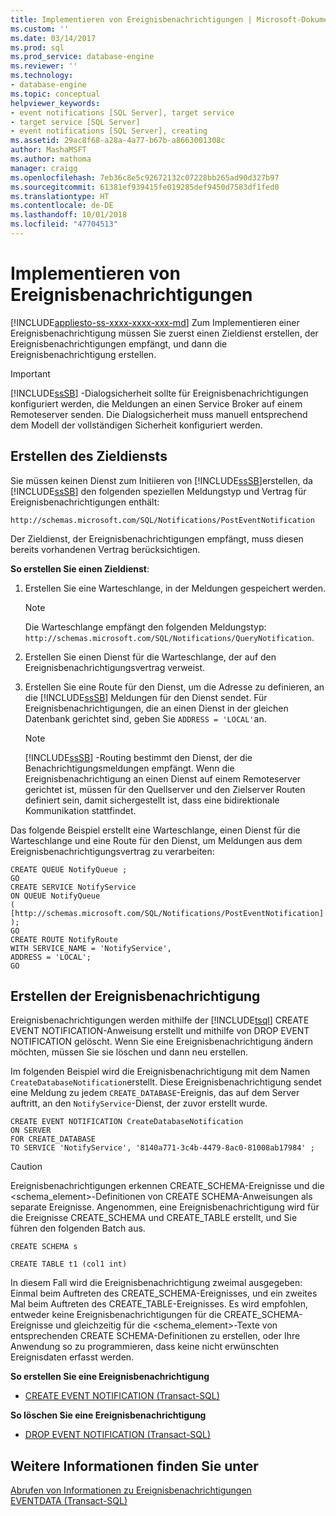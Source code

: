 ```yaml
---
title: Implementieren von Ereignisbenachrichtigungen | Microsoft-Dokumentation
ms.custom: ''
ms.date: 03/14/2017
ms.prod: sql
ms.prod_service: database-engine
ms.reviewer: ''
ms.technology:
- database-engine
ms.topic: conceptual
helpviewer_keywords:
- event notifications [SQL Server], target service
- target service [SQL Server]
- event notifications [SQL Server], creating
ms.assetid: 29ac8f68-a28a-4a77-b67b-a8663001308c
author: MashaMSFT
ms.author: mathoma
manager: craigg
ms.openlocfilehash: 7eb36c8e5c92672132c07228bb265ad90d327b97
ms.sourcegitcommit: 61381ef939415fe019285def9450d7583df1fed0
ms.translationtype: HT
ms.contentlocale: de-DE
ms.lasthandoff: 10/01/2018
ms.locfileid: "47704513"
---
```

# <a name="implement-event-notifications"></a>Implementieren von Ereignisbenachrichtigungen
[!INCLUDE[appliesto-ss-xxxx-xxxx-xxx-md](../../includes/appliesto-ss-xxxx-xxxx-xxx-md.md)]
  Zum Implementieren einer Ereignisbenachrichtigung müssen Sie zuerst einen Zieldienst erstellen, der Ereignisbenachrichtigungen empfängt, und dann die Ereignisbenachrichtigung erstellen.  
  
> [!IMPORTANT]  
>  [!INCLUDE[ssSB](../../includes/sssb-md.md)] -Dialogsicherheit sollte für Ereignisbenachrichtigungen konfiguriert werden, die Meldungen an einen Service Broker auf einem Remoteserver senden. Die Dialogsicherheit muss manuell entsprechend dem Modell der vollständigen Sicherheit konfiguriert werden.  
  
## <a name="creating-the-target-service"></a>Erstellen des Zieldiensts  
 Sie müssen keinen Dienst zum Initiieren von [!INCLUDE[ssSB](../../includes/sssb-md.md)]erstellen, da [!INCLUDE[ssSB](../../includes/sssb-md.md)] den folgenden speziellen Meldungstyp und Vertrag für Ereignisbenachrichtigungen enthält:  
  
```  
http://schemas.microsoft.com/SQL/Notifications/PostEventNotification  
```  
  
 Der Zieldienst, der Ereignisbenachrichtigungen empfängt, muss diesen bereits vorhandenen Vertrag berücksichtigen.  
  
 **So erstellen Sie einen Zieldienst**:  
  
1.  Erstellen Sie eine Warteschlange, in der Meldungen gespeichert werden.  
  
    > [!NOTE]  
    >  Die Warteschlange empfängt den folgenden Meldungstyp: `http://schemas.microsoft.com/SQL/Notifications/QueryNotification`.  
  
2.  Erstellen Sie einen Dienst für die Warteschlange, der auf den Ereignisbenachrichtigungsvertrag verweist.  
  
3.  Erstellen Sie eine Route für den Dienst, um die Adresse zu definieren, an die [!INCLUDE[ssSB](../../includes/sssb-md.md)] Meldungen für den Dienst sendet. Für Ereignisbenachrichtigungen, die an einen Dienst in der gleichen Datenbank gerichtet sind, geben Sie `ADDRESS = 'LOCAL'`an.  
  
    > [!NOTE]  
    >  [!INCLUDE[ssSB](../../includes/sssb-md.md)] -Routing bestimmt den Dienst, der die Benachrichtigungsmeldungen empfängt. Wenn die Ereignisbenachrichtigung an einen Dienst auf einem Remoteserver gerichtet ist, müssen für den Quellserver und den Zielserver Routen definiert sein, damit sichergestellt ist, dass eine bidirektionale Kommunikation stattfindet.  
  
 Das folgende Beispiel erstellt eine Warteschlange, einen Dienst für die Warteschlange und eine Route für den Dienst, um Meldungen aus dem Ereignisbenachrichtigungsvertrag zu verarbeiten:  
  
```  
CREATE QUEUE NotifyQueue ;  
GO  
CREATE SERVICE NotifyService  
ON QUEUE NotifyQueue  
(  
[http://schemas.microsoft.com/SQL/Notifications/PostEventNotification]  
);  
GO  
CREATE ROUTE NotifyRoute  
WITH SERVICE_NAME = 'NotifyService',  
ADDRESS = 'LOCAL';  
GO  
```  
  
## <a name="creating-the-event-notification"></a>Erstellen der Ereignisbenachrichtigung  
 Ereignisbenachrichtigungen werden mithilfe der [!INCLUDE[tsql](../../includes/tsql-md.md)] CREATE EVENT NOTIFICATION-Anweisung erstellt und mithilfe von DROP EVENT NOTIFICATION gelöscht. Wenn Sie eine Ereignisbenachrichtigung ändern möchten, müssen Sie sie löschen und dann neu erstellen.  
  
 Im folgenden Beispiel wird die Ereignisbenachrichtigung mit dem Namen `CreateDatabaseNotification`erstellt. Diese Ereignisbenachrichtigung sendet eine Meldung zu jedem `CREATE_DATABASE`-Ereignis, das auf dem Server auftritt, an den `NotifyService`-Dienst, der zuvor erstellt wurde.  
  
```  
CREATE EVENT NOTIFICATION CreateDatabaseNotification  
ON SERVER  
FOR CREATE_DATABASE  
TO SERVICE 'NotifyService', '8140a771-3c4b-4479-8ac0-81008ab17984' ;  
```  
  
> [!CAUTION]  
>  Ereignisbenachrichtigungen erkennen CREATE_SCHEMA-Ereignisse und die <schema_element>-Definitionen von CREATE SCHEMA-Anweisungen als separate Ereignisse. Angenommen, eine Ereignisbenachrichtigung wird für die Ereignisse CREATE_SCHEMA und CREATE_TABLE erstellt, und Sie führen den folgenden Batch aus.  
>   
>  `CREATE SCHEMA s`  
>   
>  `CREATE TABLE t1 (col1 int)`  
>   
>  In diesem Fall wird die Ereignisbenachrichtigung zweimal ausgegeben: Einmal beim Auftreten des CREATE_SCHEMA-Ereignisses, und ein zweites Mal beim Auftreten des CREATE_TABLE-Ereignisses. Es wird empfohlen, entweder keine Ereignisbenachrichtigungen für die CREATE_SCHEMA-Ereignisse und gleichzeitig für die <schema_element>-Texte von entsprechenden CREATE SCHEMA-Definitionen zu erstellen, oder Ihre Anwendung so zu programmieren, dass keine nicht erwünschten Ereignisdaten erfasst werden.  
  
 **So erstellen Sie eine Ereignisbenachrichtigung**  
  
-   [CREATE EVENT NOTIFICATION &#40;Transact-SQL&#41;](../../t-sql/statements/create-event-notification-transact-sql.md)  
  
 **So löschen Sie eine Ereignisbenachrichtigung**  
  
-   [DROP EVENT NOTIFICATION &#40;Transact-SQL&#41;](../../t-sql/statements/drop-event-notification-transact-sql.md)  
  
## <a name="see-also"></a>Weitere Informationen finden Sie unter  
 [Abrufen von Informationen zu Ereignisbenachrichtigungen](../../relational-databases/service-broker/get-information-about-event-notifications.md)   
 [EVENTDATA &#40;Transact-SQL&#41;](../../t-sql/functions/eventdata-transact-sql.md)  
  
  
